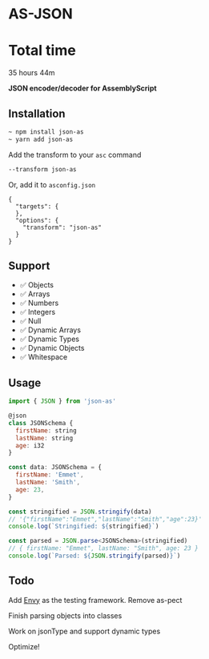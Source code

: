 # AS-JSON

# Total time

35 hours 44m

**JSON encoder/decoder for AssemblyScript**

## Installation

```bash
~ npm install json-as
~ yarn add json-as
```

Add the transform to your `asc` command

```bash
--transform json-as
```

Or, add it to `asconfig.json`

```
{
  "targets": {
  },
  "options": {
    "transform": "json-as"
  }
}
```

## Support

- ✅ Objects
- ✅ Arrays
- ✅ Numbers
- ✅ Integers
- ✅ Null
- ✅ Dynamic Arrays
- ✅ Dynamic Types
- ✅ Dynamic Objects
- ✅ Whitespace

## Usage

```js
import { JSON } from 'json-as'

@json
class JSONSchema {
  firstName: string
  lastName: string
  age: i32
}

const data: JSONSchema = {
  firstName: 'Emmet',
  lastName: 'Smith',
  age: 23,
}

const stringified = JSON.stringify(data)
// '{"firstName":"Emmet","lastName":"Smith","age":23}'
console.log(`Stringified: ${stringified}`)

const parsed = JSON.parse<JSONSchema>(stringified)
// { firstName: "Emmet", lastName: "Smith", age: 23 }
console.log(`Parsed: ${JSON.stringify(parsed)}`)
```

## Todo

Add [Envy](https://github.com/jtenner/envy) as the testing framework. Remove as-pect

Finish parsing objects into classes

Work on jsonType and support dynamic types

Optimize!
